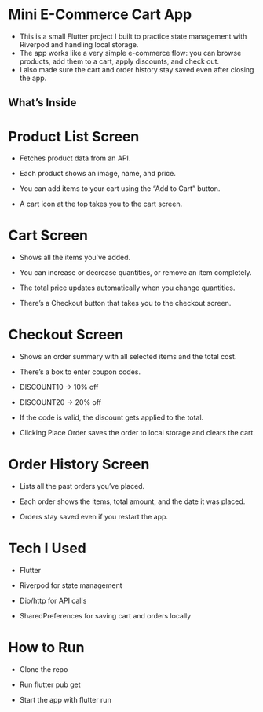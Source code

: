 # Mini E-Commerce Cart App

- This is a small Flutter project I built to practice state management with Riverpod and handling local storage.
- The app works like a very simple e-commerce flow: you can browse products, add them to a cart, apply discounts, and check out.
- I also made sure the cart and order history stay saved even after closing the app.

## What’s Inside

# Product List Screen

- Fetches product data from an API.

- Each product shows an image, name, and price.

- You can add items to your cart using the “Add to Cart” button.

- A cart icon at the top takes you to the cart screen.

# Cart Screen

- Shows all the items you’ve added.

- You can increase or decrease quantities, or remove an item completely.

- The total price updates automatically when you change quantities.

- There’s a Checkout button that takes you to the checkout screen.

# Checkout Screen

- Shows an order summary with all selected items and the total cost.

- There’s a box to enter coupon codes.

- DISCOUNT10 → 10% off

- DISCOUNT20 → 20% off

- If the code is valid, the discount gets applied to the total.

- Clicking Place Order saves the order to local storage and clears the cart.

# Order History Screen

- Lists all the past orders you’ve placed.

- Each order shows the items, total amount, and the date it was placed.

- Orders stay saved even if you restart the app.

# Tech I Used

- Flutter

- Riverpod for state management

- Dio/http for API calls

- SharedPreferences for saving cart and orders locally

# How to Run

- Clone the repo
  
- Run flutter pub get

- Start the app with flutter run
